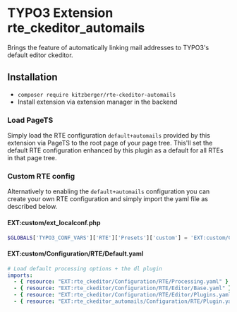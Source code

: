 # TYPO3 Extension rte_ckeditor_automails

Brings the feature of automatically linking mail addresses to TYPO3's default editor ckeditor.

## Installation

* `composer require kitzberger/rte-ckeditor-automails`
* Install extension via extension manager in the backend

### Load PageTS

Simply load the RTE configuration `default+automails` provided by this extension via PageTS to the root page of your page tree. This'll set the default RTE configuration enhanced by this plugin as a default for all RTEs in that page tree.

### Custom RTE config

Alternatively to enabling the `default+automails` configuration you can create your own RTE configuration and simply import the yaml file as described below.

#### EXT:custom/ext_localconf.php
```php
$GLOBALS['TYPO3_CONF_VARS']['RTE']['Presets']['custom'] = 'EXT:custom/Configuration/RTE/Default.yaml';
```

#### EXT:custom/Configuration/RTE/Default.yaml
```yaml
# Load default processing options + the dl plugin
imports:
  - { resource: "EXT:rte_ckeditor/Configuration/RTE/Processing.yaml" }
  - { resource: "EXT:rte_ckeditor/Configuration/RTE/Editor/Base.yaml" }
  - { resource: "EXT:rte_ckeditor/Configuration/RTE/Editor/Plugins.yaml" }
  - { resource: "EXT:rte_ckeditor_automails/Configuration/RTE/Plugin.yaml" }
```

